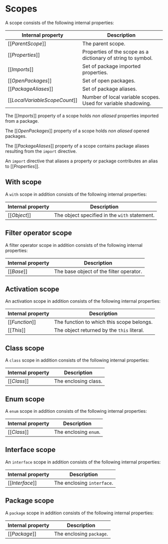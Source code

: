 # Scopes

A scope consists of the following internal properties:

| Internal property | Description |
| ----------------- | ----------- |
| \[\[*ParentScope*\]\] | The parent scope. |
| \[\[*Properties*\]\] | Properties of the scope as a dictionary of string to symbol. |
| \[\[*Imports*\]\] | Set of package imported properties. |
| \[\[*OpenPackages*\]\] | Set of open packages. |
| \[\[*PackageAliases*\]\] | Set of package aliases. |
| \[\[*LocalVariableScopeCount*\]\] | Number of local variable scopes. Used for variable shadowing. |

The \[\[*Imports*\]\] property of a scope holds *non aliased* properties imported from a package.

The \[\[*OpenPackages*\]\] property of a scope holds *non aliased* opened packages.

The \[\[*PackageAliases*\]\] property of a scope contains package aliases resulting from the `import` directive.

An `import` directive that aliases a property or package contributes an alias to \[\[*Properties*\]\].

## With scope

A `with` scope in addition consists of the following internal properties:

| Internal property | Description |
| ----------------- | ----------- |
| \[\[*Object*\]\] | The object specified in the `with` statement. |

## Filter operator scope

A filter operator scope in addition consists of the following internal properties:

| Internal property | Description |
| ----------------- | ----------- |
| \[\[*Base*\]\] | The base object of the filter operator. |

## Activation scope

An activation scope in addition consists of the following internal properties:

| Internal property | Description |
| ----------------- | ----------- |
| \[\[*Function*\]\] | The function to which this scope belongs. |
| \[\[*This*\]\] | The object returned by the `this` literal. |

## Class scope

A `class` scope in addition consists of the following internal properties:

| Internal property | Description |
| ----------------- | ----------- |
| \[\[*Class*\]\] | The enclosing class. |

## Enum scope

A `enum` scope in addition consists of the following internal properties:

| Internal property | Description |
| ----------------- | ----------- |
| \[\[*Class*\]\] | The enclosing `enum`. |

## Interface scope

An `interface` scope in addition consists of the following internal properties:

| Internal property | Description |
| ----------------- | ----------- |
| \[\[*Interface*\]\] | The enclosing `interface`. |

## Package scope

A `package` scope in addition consists of the following internal properties:

| Internal property | Description |
| ----------------- | ----------- |
| \[\[*Package*\]\] | The enclosing `package`. |